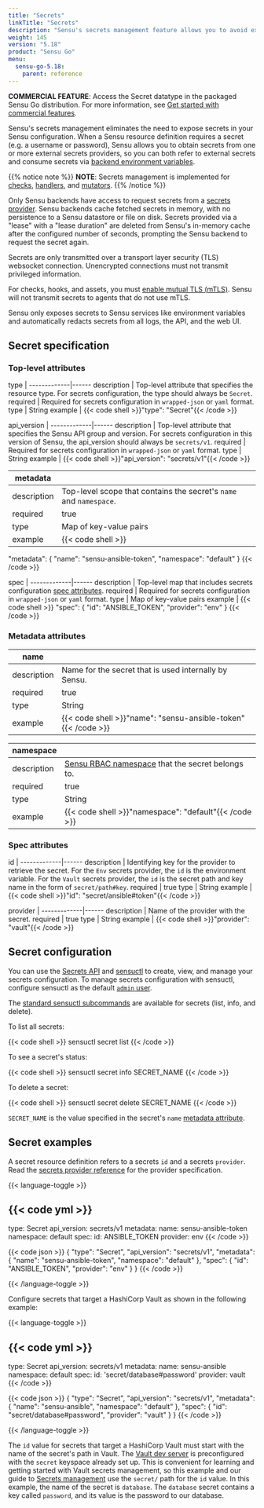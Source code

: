 ```yaml
---
title: "Secrets"
linkTitle: "Secrets"
description: "Sensu's secrets management feature allows you to avoid exposing secrets like usernames, passwords, and access keys in your Sensu configuration. Read the reference to obtain secrets from one or more external secrets providers and use sensuctl to manage secrets."
weight: 145
version: "5.18"
product: "Sensu Go"
menu: 
  sensu-go-5.18:
    parent: reference
---
```


**COMMERCIAL FEATURE**: Access the Secret datatype in the packaged Sensu Go distribution.
For more information, see [Get started with commercial features][1].

Sensu's secrets management eliminates the need to expose secrets in your Sensu configuration.
When a Sensu resource definition requires a secret (e.g. a username or password), Sensu allows you to obtain secrets from one or more external secrets providers, so you can both refer to external secrets and consume secrets via [backend environment variables][5].

{{% notice note %}}
**NOTE**: Secrets management is implemented for [checks](../checks/#check-with-secret), [handlers](../handlers/#handler-with-secret), and [mutators](../mutators/#mutator-with-secret).
{{% /notice %}}

Only Sensu backends have access to request secrets from a [secrets provider][7].
Sensu backends cache fetched secrets in memory, with no persistence to a Sensu datastore or file on disk.
Secrets provided via a "lease" with a "lease duration" are deleted from Sensu's in-memory cache after the configured number of seconds, prompting the Sensu backend to request the secret again.

Secrets are only transmitted over a transport layer security (TLS) websocket connection.
Unencrypted connections must not transmit privileged information.

For checks, hooks, and assets, you must [enable mutual TLS (mTLS)][13].
Sensu will not transmit secrets to agents that do not use mTLS.

Sensu only exposes secrets to Sensu services like environment variables and automatically redacts secrets from all logs, the API, and the web UI.
 
## Secret specification

### Top-level attributes

type         | 
-------------|------
description  | Top-level attribute that specifies the resource type. For secrets configuration, the type should always be `Secret`.
required     | Required for secrets configuration in `wrapped-json` or `yaml` format.
type         | String
example      | {{< code shell >}}"type": "Secret"{{< /code >}}

api_version  | 
-------------|------
description  | Top-level attribute that specifies the Sensu API group and version. For secrets configuration in this version of Sensu, the api_version should always be `secrets/v1`.
required     | Required for secrets configuration in `wrapped-json` or `yaml` format.
type         | String
example      | {{< code shell >}}"api_version": "secrets/v1"{{< /code >}}

metadata     |      |
-------------|------
description  | Top-level scope that contains the secret's `name` and `namespace`.
required     | true
type         | Map of key-value pairs
example      | {{< code shell >}}
"metadata": {
  "name": "sensu-ansible-token",
  "namespace": "default"
}
{{< /code >}}

spec         | 
-------------|------
description  | Top-level map that includes secrets configuration [spec attributes][8].
required     | Required for secrets configuration in `wrapped-json` or `yaml` format.
type         | Map of key-value pairs
example      | {{< code shell >}}
"spec": {
  "id": "ANSIBLE_TOKEN",
  "provider": "env"
}
{{< /code >}}

### Metadata attributes

name         |      |
-------------|------
description  | Name for the secret that is used internally by Sensu.
required     | true
type         | String
example      | {{< code shell >}}"name": "sensu-ansible-token"{{< /code >}}

namespace    |      |
-------------|------
description  | [Sensu RBAC namespace][9] that the secret belongs to.
required     | true
type         | String
example      | {{< code shell >}}"namespace": "default"{{< /code >}}

### Spec attributes

id           | 
-------------|------ 
description  | Identifying key for the provider to retrieve the secret. For the `Env` secrets provider, the `id` is the environment variable. For the `Vault` secrets provider, the `id` is the secret path and key name in the form of `secret/path#key`.
required     | true
type         | String
example      | {{< code shell >}}"id": "secret/ansible#token"{{< /code >}}

provider     | 
-------------|------ 
description  | Name of the provider with the secret.
required     | true
type         | String
example      | {{< code shell >}}"provider": "vault"{{< /code >}}

## Secret configuration

You can use the [Secrets API][2] and [sensuctl][3] to create, view, and manage your secrets configuration.
To manage secrets configuration with sensuctl, configure sensuctl as the default [`admin` user][6].

The [standard sensuctl subcommands][4] are available for secrets (list, info, and delete).

To list all secrets:

{{< code shell >}}
sensuctl secret list
{{< /code >}}

To see a secret's status:

{{< code shell >}}
sensuctl secret info SECRET_NAME
{{< /code >}}

To delete a secret:

{{< code shell >}}
sensuctl secret delete SECRET_NAME
{{< /code >}}

`SECRET_NAME` is the value specified in the secret's `name` [metadata attribute][12].

## Secret examples

A secret resource definition refers to a secrets `id` and a secrets `provider`.
Read the [secrets provider reference][7] for the provider specification.

{{< language-toggle >}}

{{< code yml >}}
---
type: Secret
api_version: secrets/v1
metadata:
  name: sensu-ansible-token
  namespace: default
spec:
  id: ANSIBLE_TOKEN
  provider: env
{{< /code >}}

{{< code json >}}
{
  "type": "Secret",
  "api_version": "secrets/v1",
  "metadata": {
    "name": "sensu-ansible-token",
    "namespace": "default"
  },
  "spec": {
    "id": "ANSIBLE_TOKEN",
    "provider": "env"
  }
}
{{< /code >}}

{{< /language-toggle >}}

Configure secrets that target a HashiCorp Vault as shown in the following example:

{{< language-toggle >}}

{{< code yml >}}
---
type: Secret
api_version: secrets/v1
metadata:
  name: sensu-ansible
  namespace: default
spec:
  id: 'secret/database#password'
  provider: vault
{{< /code >}}

{{< code json >}}
{
  "type": "Secret",
  "api_version": "secrets/v1",
  "metadata": {
    "name": "sensu-ansible",
    "namespace": "default"
  },
  "spec": {
    "id": "secret/database#password",
    "provider": "vault"
  }
}
{{< /code >}}

{{< /language-toggle >}}

The `id` value for secrets that target a HashiCorp Vault must start with the name of the secret's path in Vault.
The [Vault dev server][10] is preconfigured with the `secret` keyspace already set up.
This is convenient for learning and getting started with Vault secrets management, so this example and our guide to [Secrets management][11] use the `secret/` path for the `id` value.
In this example, the name of the secret is `database`.
The `database` secret contains a key called `password`, and its value is the password to our database.


[1]: ../../commercial/
[2]: ../../api/secrets/
[3]: ../../sensuctl/set-up-manage/
[4]: ../../sensuctl/create-manage-resources/#subcommands
[5]: ../backend/#configuration-via-environment-variables
[6]: ../../operations/control-access/rbac#default-users
[7]: ../secrets-providers/
[8]: #spec-attributes
[9]: ../../operations/control-access/rbac/#namespaces
[10]: https://learn.hashicorp.com/vault/getting-started/dev-server
[11]: ../../operations/manage-secrets/secrets-management/
[12]: #metadata-attributes
[13]: ../../operations/deploy-sensu/secure-sensu/#sensu-agent-mtls-authentication
